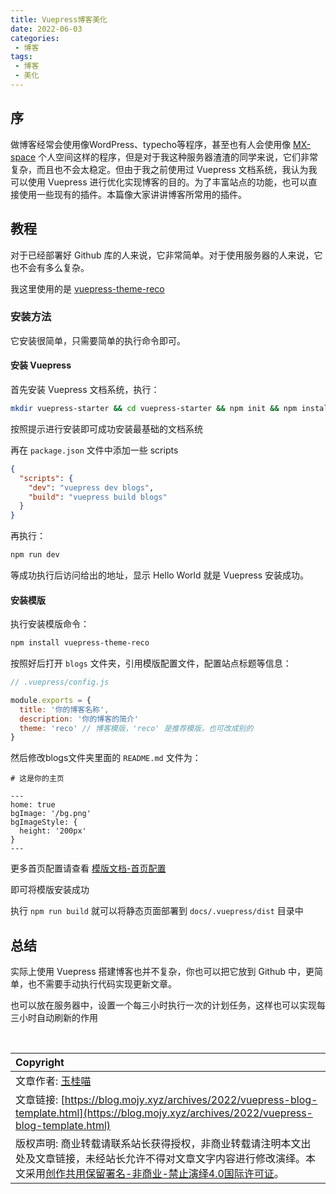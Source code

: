 ```yaml
---
title: Vuepress博客美化
date: 2022-06-03
categories:
 - 博客
tags:
 - 博客
 - 美化
---
```


## 序

做博客经常会使用像WordPress、typecho等程序，甚至也有人会使用像 [MX-space](https://github.com/mx-space) 个人空间这样的程序，但是对于我这种服务器渣渣的同学来说，它们非常复杂，而且也不会太稳定。但由于我之前使用过 Vuepress 文档系统，我认为我可以使用 Vuepress 进行优化实现博客的目的。为了丰富站点的功能，也可以直接使用一些现有的插件。本篇像大家讲讲博客所常用的插件。

## 教程

对于已经部署好 Github 库的人来说，它非常简单。对于使用服务器的人来说，它也不会有多么复杂。

我这里使用的是 [vuepress-theme-reco](https://vuepress-theme-reco.recoluan.com)

### 安装方法

它安装很简单，只需要简单的执行命令即可。

#### 安装 Vuepress

首先安装 Vuepress 文档系统，执行：

``` sh
mkdir vuepress-starter && cd vuepress-starter && npm init && npm install -D vuepress && mkdir docs && echo '# Hello World' > blogs/README.md
```

按照提示进行安装即可成功安装最基础的文档系统

再在 <code>package.json</code> 文件中添加一些 scripts 

``` json
{
  "scripts": {
    "dev": "vuepress dev blogs",
    "build": "vuepress build blogs"
  }
}
```

再执行：

``` sh
npm run dev
```

等成功执行后访问给出的地址，显示 Hello World 就是 Vuepress 安装成功。

#### 安装模版

执行安装模版命令：

``` sh
npm install vuepress-theme-reco
```

按照好后打开 <code>blogs</code> 文件夹，引用模版配置文件，配置站点标题等信息：

``` js
// .vuepress/config.js

module.exports = {
  title: '你的博客名称',
  description: '你的博客的简介'
  theme: 'reco' // 博客模版，'reco' 是推荐模版，也可改成别的
}
```

然后修改blogs文件夹里面的 <code>README.md</code> 文件为：

```
# 这是你的主页

---
home: true
bgImage: '/bg.png'
bgImageStyle: {
  height: '200px'
}
---
```

更多首页配置请查看 [模版文档-首页配置](https://vuepress-theme-reco.recoluan.com/views/1.x/home.html)

即可将模版安装成功

执行 <code>npm run build</code> 就可以将静态页面部署到 <code>docs/.vuepress/dist</code> 目录中

## 总结

实际上使用 Vuepress 搭建博客也并不复杂，你也可以把它放到 Github 中，更简单，也不需要手动执行代码实现更新文章。

也可以放在服务器中，设置一个每三小时执行一次的计划任务，这样也可以实现每三小时自动刷新的作用

<br>

| Copyright |
| :-----|
| 文章作者: <a href="mailto:abcd2890000456@126.com">玉桂喵</a> |
| 文章链接: [https://blog.mojy.xyz/archives/2022/vuepress-blog-template.html](https://blog.mojy.xyz/archives/2022/vuepress-blog-template.html) |
| 版权声明: 商业转载请联系站长获得授权，非商业转载请注明本文出处及文章链接，未经站长允许不得对文章文字内容进行修改演绎。本文采用[创作共用保留署名-非商业-禁止演绎4.0国际许可证](https://creativecommons.org/licenses/by-nc-nd/4.0/)。 |
